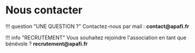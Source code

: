 # Nous contacter

!!! question "UNE QUESTION ?"
    Contactez-nous par mail : __contact@apafi.fr__

!!! info "RECRUTEMENT"
    Vous souhaitez rejoindre l'association en tant que bénévole ? __recrutement@apafi.fr__